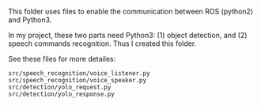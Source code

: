 
This folder uses files to enable the communication between ROS (python2) and Python3.

In my project, these two parts need Python3: (1) object detection, and (2) speech commands recognition. Thus I created this folder.

See these files for more detailes:
```
src/speech_recognition/voice_listener.py  
src/speech_recognition/voice_speaker.py  
src/detection/yolo_request.py  
src/detection/yolo_response.py  
```

